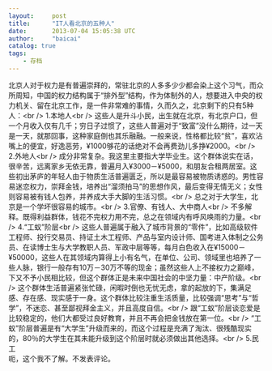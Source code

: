 ```yaml
---
layout:     post
title:      "IT人看北京的五种人"
date:       2013-07-04 15:05:38 UTC
author:     "baicai"
catalog: true
tags:
    - 存档
---
```


北京人对于权力是有普遍崇拜的，常驻北京的人多多少少都会染上这个习气，而众所周知，中国的权力结构属于“排外型”结构，作为体制外的人，想要进入中央的权力机关、留在北京工作，是一件非常难的事情，久而久之，北京剩下的只有5种人：&lt;br />
1.本地人&lt;br />
这些人是升斗小民，出生就在北京，有北京户口，但一个月收入仅有几千；穷日子过惯了，这些人普遍对于“致富”没什么期待，过一天是一天，就那回事，这种家庭倒也其乐融融。一般来说，性格都比较“贫”，喜欢沾嘴上的便宜，好逸恶劳，¥1000够花的话绝对不会再费劲儿多挣¥2000。&lt;br />
2.外地人&lt;br />
成分非常复杂。我这里主要指大学毕业生。这个群体说实在话，很辛苦，远离家乡无依无靠，普遍月入¥3000－¥5000，和朋友合租两居室。这些初出茅庐的年轻人由于物质生活普遍匮乏，所以是最容易被物质诱惑的。男性容易迷恋权力，崇拜金钱，培养出“溜须拍马”的思想作风，最后变得无情无义；女性则容易被有钱人包养，并养成大手大脚的生活习惯。&lt;br />
总之对于大学生，北京是一个学坏很容易的城市。&lt;br />
3.官僚、有钱人、大中商人&lt;br />
不多解释。既得利益群体，钱花不完权力用不完，总之在领域内有呼风唤雨的力量。&lt;br />
4.“工蚁”阶层&lt;br />
这些人普遍属于融入了城市背景的“零件”，比如高级软件工程师、投行交易员、持证土木工程师、产品与室内设计师、国考进入体制之公务员、在读博士生与大学教职人员、军政中层等等，每月白色收入在¥15000－¥50000，这些人在其领域内算得上小有名气，在单位、公司、领域里也培养了一些人脉，银行一般存有10万－30万不等的现金；虽然这些人上不接权力之巅峰，下又不予小民相比较，但这个群体正是未来中国社会的中坚力量：中产阶级。&lt;br />
这个群体生活普遍紧张忙碌，闲暇时倒也无忧无虑，拿的起放的下，集满足感、存在感、现实感于一身。这个群体比较注重生活质量，比较强调“思考”与“哲学”，不迷恋、甚至鄙视拜金主义，并且高度自信。&lt;br />
跟“工蚁”阶层谈恋爱是比较稳定的，他们大都受过良好教育，并且不再会把金钱放在第一位。&lt;br />
“工蚁”阶层普遍是有“大学生”升级而来的，而这个过程是充满了淘汰、很残酷现实的，80％的大学生在其未能升级到这个阶层时就必须做出其他选择。&lt;br />
5.民工<br />
呃，这个我不了解。不发表评论。